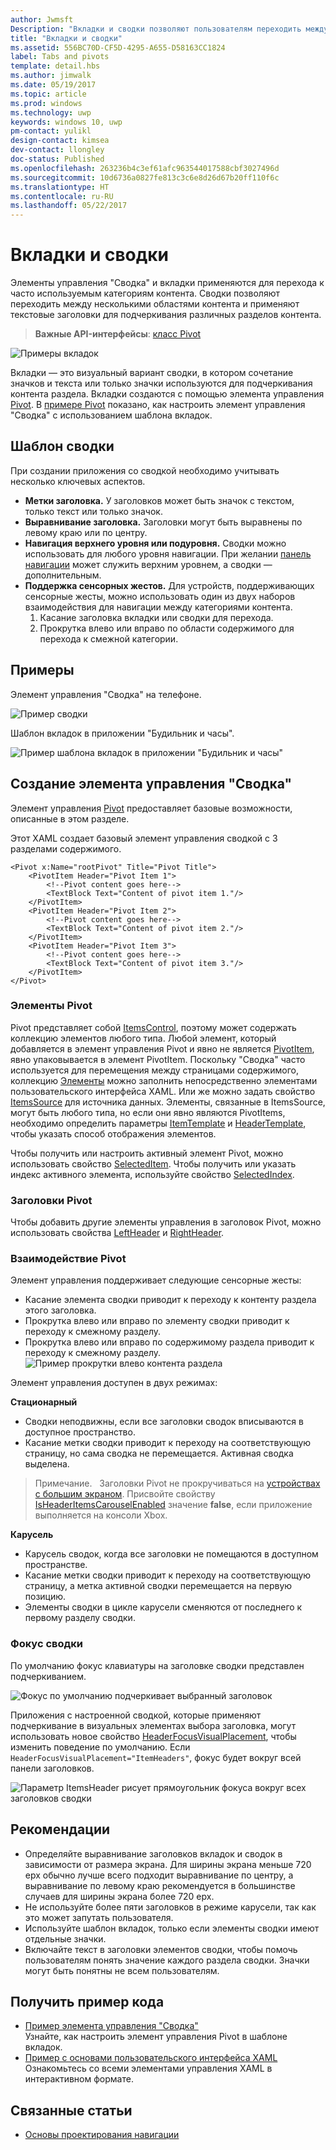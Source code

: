 ```yaml
---
author: Jwmsft
Description: "Вкладки и сводки позволяют пользователям переходить между часто используемым контентом."
title: "Вкладки и сводки"
ms.assetid: 556BC70D-CF5D-4295-A655-D58163CC1824
label: Tabs and pivots
template: detail.hbs
ms.author: jimwalk
ms.date: 05/19/2017
ms.topic: article
ms.prod: windows
ms.technology: uwp
keywords: windows 10, uwp
pm-contact: yulikl
design-contact: kimsea
dev-contact: llongley
doc-status: Published
ms.openlocfilehash: 263236b4c3ef61afc963544017588cbf3027496d
ms.sourcegitcommit: 10d6736a0827fe813c3c6e8d26d67b20ff110f6c
ms.translationtype: HT
ms.contentlocale: ru-RU
ms.lasthandoff: 05/22/2017
---
```

# <a name="pivot-and-tabs"></a>Вкладки и сводки

<link rel="stylesheet" href="https://az835927.vo.msecnd.net/sites/uwp/Resources/css/custom.css">

Элементы управления "Сводка" и вкладки применяются для перехода к часто используемым категориям контента. Сводки позволяют переходить между несколькими областями контента и применяют текстовые заголовки для подчеркивания различных разделов контента.

> **Важные API-интерфейсы**: [класс Pivot](https://msdn.microsoft.com/library/windows/apps/dn608241)

![Примеры вкладок](images/pivot_Hero_main.png)

Вкладки — это визуальный вариант сводки, в котором сочетание значков и текста или только значки используются для подчеркивания контента раздела. Вкладки создаются с помощью элемента управления [Pivot](https://msdn.microsoft.com/library/windows/apps/xaml/windows.ui.xaml.controls.pivot.aspx). В [примере Pivot](http://go.microsoft.com/fwlink/p/?LinkId=619903) показано, как настроить элемент управления "Сводка" с использованием шаблона вкладок.


## <a name="the-pivot-pattern"></a>Шаблон сводки

При создании приложения со сводкой необходимо учитывать несколько ключевых аспектов.

- **Метки заголовка.**  У заголовков может быть значок с текстом, только текст или только значок.
- **Выравнивание заголовка.**  Заголовки могут быть выравнены по левому краю или по центру.
- **Навигация верхнего уровня или подуровня.**  Сводки можно использовать для любого уровня навигации. При желании [панель навигации](navigationview.md) может служить верхним уровнем, а сводки — дополнительным.
- **Поддержка сенсорных жестов.**  Для устройств, поддерживающих сенсорные жесты, можно использовать один из двух наборов взаимодействия для навигации между категориями контента.
    1. Касание заголовка вкладки или сводки для перехода.
    2. Прокрутка влево или вправо по области содержимого для перехода к смежной категории.

## <a name="examples"></a>Примеры

Элемент управления "Сводка" на телефоне.

![Пример сводки](images/pivot_example.png)

Шаблон вкладок в приложении "Будильник и часы".

![Пример шаблона вкладок в приложении "Будильник и часы"](images/tabs_alarms-and-clock.png)

## <a name="create-a-pivot-control"></a>Создание элемента управления "Cводка"

Элемент управления [Pivot](https://msdn.microsoft.com/library/windows/apps/xaml/windows.ui.xaml.controls.pivot.aspx) предоставляет базовые возможности, описанные в этом разделе.

Этот XAML создает базовый элемент управления сводкой с 3 разделами содержимого.

```xaml
<Pivot x:Name="rootPivot" Title="Pivot Title">
    <PivotItem Header="Pivot Item 1">
        <!--Pivot content goes here-->
        <TextBlock Text="Content of pivot item 1."/>
    </PivotItem>
    <PivotItem Header="Pivot Item 2">
        <!--Pivot content goes here-->
        <TextBlock Text="Content of pivot item 2."/>
    </PivotItem>
    <PivotItem Header="Pivot Item 3">
        <!--Pivot content goes here-->
        <TextBlock Text="Content of pivot item 3."/>
    </PivotItem>
</Pivot>
```

### <a name="pivot-items"></a>Элементы Pivot

Pivot представляет собой [ItemsControl](https://msdn.microsoft.com/library/windows/apps/xaml/windows.ui.xaml.controls.itemscontrol.aspx), поэтому может содержать коллекцию элементов любого типа. Любой элемент, который добавляется в элемент управления Pivot и явно не является [PivotItem](https://msdn.microsoft.com/library/windows/apps/xaml/windows.ui.xaml.controls.pivotitem.aspx), явно упаковывается в элемент PivotItem. Поскольку "Сводка" часто используется для перемещения между страницами содержимого, коллекцию [Элементы](https://msdn.microsoft.com/library/windows/apps/xaml/windows.ui.xaml.controls.itemscontrol.items.aspx) можно заполнить непосредственно элементами пользовательского интерфейса XAML. Или же можно задать свойство [ItemsSource](https://msdn.microsoft.com/library/windows/apps/xaml/windows.ui.xaml.controls.itemscontrol.itemssource.aspx) для источника данных. Элементы, связанные в ItemsSource, могут быть любого типа, но если они явно являются PivotItems, необходимо определить параметры [ItemTemplate](https://msdn.microsoft.com/library/windows/apps/xaml/windows.ui.xaml.controls.itemscontrol.itemtemplate.aspx) и [HeaderTemplate](https://msdn.microsoft.com/library/windows/apps/xaml/windows.ui.xaml.controls.pivot.headertemplate.aspx), чтобы указать способ отображения элементов.

Чтобы получить или настроить активный элемент Pivot, можно использовать свойство [SelectedItem](https://msdn.microsoft.com/library/windows/apps/xaml/windows.ui.xaml.controls.pivot.selecteditem.aspx). Чтобы получить или указать индекс активного элемента, используйте свойство [SelectedIndex](https://msdn.microsoft.com/library/windows/apps/xaml/windows.ui.xaml.controls.pivot.selectedindex.aspx).

### <a name="pivot-headers"></a>Заголовки Pivot

Чтобы добавить другие элементы управления в заголовок Pivot, можно использовать свойства [LeftHeader](https://msdn.microsoft.com/library/windows/apps/xaml/windows.ui.xaml.controls.pivot.leftheader.aspx) и [RightHeader](https://msdn.microsoft.com/library/windows/apps/xaml/windows.ui.xaml.controls.pivot.rightheader.aspx).

### <a name="pivot-interaction"></a>Взаимодействие Pivot

Элемент управления поддерживает следующие сенсорные жесты:

-   Касание элемента сводки приводит к переходу к контенту раздела этого заголовка.
-   Прокрутка влево или вправо по элементу сводки приводит к переходу к смежному разделу.
-   Прокрутка влево или вправо по содержимому раздела приводит к переходу к смежному разделу.
![Пример прокрутки влево контента раздела](images/pivot_w_hand.png)

Элемент управления доступен в двух режимах:

**Стационарный**

-   Сводки неподвижны, если все заголовки сводок вписываются в доступное пространство.
-   Касание метки сводки приводит к переходу на соответствующую страницу, но сама сводка не перемещается. Активная сводка выделена.

> Примечание.&nbsp;&nbsp; Заголовки Pivot не прокручиваться на [устройствах с большим экраном](../input-and-devices/designing-for-tv.md). Присвойте свойству [IsHeaderItemsCarouselEnabled](https://docs.microsoft.com/uwp/api/Windows.UI.Xaml.Controls.Pivot#Windows_UI_Xaml_Controls_Pivot_IsHeaderItemsCarouselEnabled) значение **false**, если приложение выполняется на консоли Xbox.


**Карусель**

-   Карусель сводок, когда все заголовки не помещаются в доступном пространстве.
-   Касание метки сводки приводит к переходу на соответствующую страницу, а метка активной сводки перемещается на первую позицию.
-   Элементы сводки в цикле карусели сменяются от последнего к первому разделу сводки.

### <a name="pivot-focus"></a>Фокус сводки

По умолчанию фокус клавиатуры на заголовке сводки представлен подчеркиванием.

![Фокус по умолчанию подчеркивает выбранный заголовок](images/pivot_focus_selectedHeader.png)

Приложения с настроенной сводкой, которые применяют подчеркивание в визуальных элементах выбора заголовка, могут использовать новое свойство [HeaderFocusVisualPlacement](https://docs.microsoft.com/uwp/api/windows.ui.xaml.controls.pivot#Windows_UI_Xaml_Controls_Pivot_HeaderFocusVisualPlacement), чтобы изменить поведение по умолчанию. Если `HeaderFocusVisualPlacement="ItemHeaders"`, фокус будет вокруг всей панели заголовков.

![Параметр ItemsHeader рисует прямоугольник фокуса вокруг всех заголовков сводки](images/pivot_focus_headers.png)

## <a name="recommendations"></a>Рекомендации

-   Определяйте выравнивание заголовков вкладок и сводок в зависимости от размера экрана. Для ширины экрана меньше 720 epx обычно лучше всего подходит выравнивание по центру, а выравнивание по левому краю рекомендуется в большинстве случаев для ширины экрана более 720 epx.
-   Не используйте более пяти заголовков в режиме карусели, так как это может запутать пользователя.
-   Используйте шаблон вкладок, только если элементы сводки имеют отдельные значки.
-   Включайте текст в заголовки элементов сводки, чтобы помочь пользователям понять значение каждого раздела сводки. Значки могут быть понятны не всем пользователям.

## <a name="get-the-sample-code"></a>Получить пример кода
- [Пример элемента управления "Сводка"](http://go.microsoft.com/fwlink/p/?LinkId=619903)<br/>
    Узнайте, как настроить элемент управления Pivot в шаблоне вкладок.
- [Пример с основами пользовательского интерфейса XAML](https://github.com/Microsoft/Windows-universal-samples/blob/master/Samples/XamlUIBasics)<br/>
    Ознакомьтесь со всеми элементами управления XAML в интерактивном формате.

## <a name="related-topics"></a>Связанные статьи
- [Основы проектирования навигации](../layout/navigation-basics.md)
